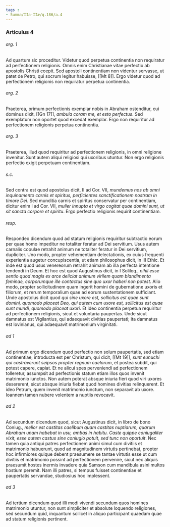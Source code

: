 ```yaml
---
tags : 
- Summa/IIa-IIæ/q.186/a.4
---
```


### Articulus 4

###### arg. 1
Ad quartum sic proceditur. Videtur quod perpetua continentia non requiratur ad perfectionem religionis. Omnis enim Christianae vitae perfectio ab apostolis Christi coepit. Sed apostoli continentiam non videntur servasse, ut patet de Petro, qui socrum legitur habuisse, [[Mt 8]]. Ergo videtur quod ad perfectionem religionis non requiratur perpetua continentia.

###### arg. 2
Praeterea, primum perfectionis exemplar nobis in Abraham ostenditur, cui dominus dixit, [[Gn 17]], *ambula coram me, et esto perfectus*. Sed exemplatum non oportet quod excedat exemplar. Ergo non requiritur ad perfectionem religionis perpetua continentia.

###### arg. 3
Praeterea, illud quod requiritur ad perfectionem religionis, in omni religione invenitur. Sunt autem aliqui religiosi qui uxoribus utuntur. Non ergo religionis perfectio exigit perpetuam continentiam.

###### s.c.
Sed contra est quod apostolus dicit, II ad Cor. VII, *mundemus nos ab omni inquinamento carnis et spiritus, perficientes sanctificationem nostram in timore Dei*. Sed munditia carnis et spiritus conservatur per continentiam, dicitur enim I ad Cor. VII, *mulier innupta et virgo cogitat quae domini sunt, ut sit sancta corpore et spiritu*. Ergo perfectio religionis requirit continentiam.

###### resp.
Respondeo dicendum quod ad statum religionis requiritur subtractio eorum per quae homo impeditur ne totaliter feratur ad Dei servitium. Usus autem carnalis copulae retrahit animum ne totaliter feratur in Dei servitium, dupliciter. Uno modo, propter vehementiam delectationis, ex cuius frequenti experientia augetur concupiscentia, ut etiam philosophus dicit, in III Ethic. Et inde est quod usus venereorum retrahit animam ab illa perfecta intentione tendendi in Deum. Et hoc est quod Augustinus dicit, in I Soliloq., *nihil esse sentio quod magis ex arce deiiciat animum virilem quam blandimenta feminae, corporumque ille contactus sine quo uxor haberi non potest*. Alio modo, propter sollicitudinem quam ingerit homini de gubernatione uxoris et filiorum, et rerum temporalium quae ad eorum sustentationem sufficiant. Unde apostolus dicit quod *qui sine uxore est, sollicitus est quae sunt domini, quomodo placeat Deo, qui autem cum uxore est, sollicitus est quae sunt mundi, quomodo placeat uxori*. Et ideo continentia perpetua requiritur ad perfectionem religionis, sicut et voluntaria paupertas. Unde sicut damnatus est Vigilantius, qui adaequavit divitias paupertati; ita damnatus est Iovinianus, qui adaequavit matrimonium virginitati.

###### ad 1
Ad primum ergo dicendum quod perfectio non solum paupertatis, sed etiam continentiae, introducta est per Christum, qui dicit, [[Mt 19]], *sunt eunuchi qui castraverunt seipsos propter regnum caelorum*, et postea subdit, qui potest capere, capiat. Et ne alicui spes perveniendi ad perfectionem tolleretur, assumpsit ad perfectionis statum etiam illos quos invenit matrimonio iunctos. Non autem poterat absque iniuria fieri quod viri uxores desererent, sicut absque iniuria fiebat quod homines divitias relinquerent. Et ideo Petrum, quem invenit matrimonio iunctum, non separavit ab uxore. Ioannem tamen nubere volentem a nuptiis revocavit.

###### ad 2
Ad secundum dicendum quod, sicut Augustinus dicit, in libro de bono Coniug., *melior est castitas caelibum quam castitas nuptiarum, quarum Abraham unam habebat in usu, ambas in habitu. Caste quippe coniugaliter vixit, esse autem castus sine coniugio potuit, sed tunc non oportuit*. Nec tamen quia antiqui patres perfectionem animi simul cum divitiis et matrimonio habuerunt, quod ad magnitudinem virtutis pertinebat, propter hoc infirmiores quique debent praesumere se tantae virtutis esse ut cum divitiis et matrimonio possint ad perfectionem pervenire, sicut nec aliquis praesumit hostes inermis invadere quia Samson cum mandibula asini multos hostium peremit. Nam illi patres, si tempus fuisset continentiae et paupertatis servandae, studiosius hoc implessent.

###### ad 3
Ad tertium dicendum quod illi modi vivendi secundum quos homines matrimonio utuntur, non sunt simpliciter et absolute loquendo religiones, sed secundum quid, inquantum scilicet in aliquo participant quaedam quae ad statum religionis pertinent.

